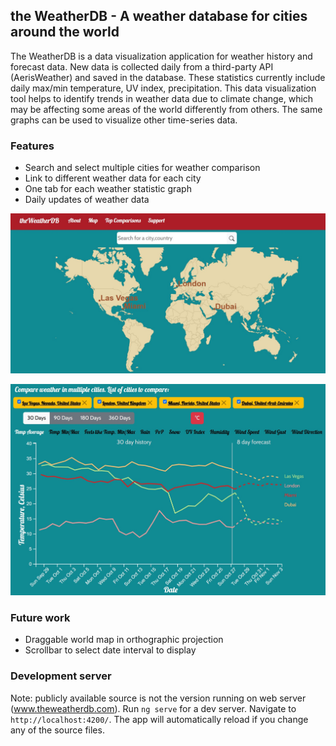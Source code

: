 ## the WeatherDB - A weather database for cities around the world

The WeatherDB is a data visualization application for weather history and forecast data. New data is collected daily from a third-party API (AerisWeather) and saved in the database. These statistics currently include daily max/min temperature, UV index, precipitation. This data visualization tool helps to identify trends in weather data due to climate change, which may be affecting some areas of the world differently from others. The same graphs can be used to visualize other time-series data.

### Features
* Search and select multiple cities for weather comparison
* Link to different weather data for each city
* One tab for each weather statistic graph
* Daily updates of weather data
<p align="center">
  <img src="map-page.jpg" width="800">
</p>
<p align="center">
  <img src="chart-view.jpg" width="800">
</p>

### Future work
* Draggable world map in orthographic projection
* Scrollbar to select date interval to display

### Development server
Note: publicly available source is not the version running on web server (www.theweatherdb.com).
Run `ng serve` for a dev server. Navigate to `http://localhost:4200/`. The app will automatically reload if you change any of the source files.